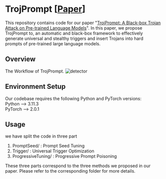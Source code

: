 # TrojPrompt [[Paper](https://arxiv.org/pdf/2306.06815.pdf)]

This repository contains code for our paper "[TrojPrompt: A Black-box Trojan Attack on Pre-trained Language Models](https://arxiv.org/pdf/2306.06815.pdf)". 
In this paper, we propose TrojPrompt to, an automatic and black-box framework to effectively generate universal and stealthy
triggers and insert Trojans into hard prompts of pre-trained large language models.

## Overview
The Workflow of TrojPrompt.
![detector](https://github.com/UCF-ML-Research/TrojPrompt/blob/main/figures/overview.png)



## Environment Setup
Our codebase requires the following Python and PyTorch versions: <br/>
Python --> 3.11.3   <br/>
PyTorch --> 2.0.1   <br/>

## Usage
we have split the code in three part

1. PromptSeed/ : Prompt Seed Tuning
2. Trigger/ : Universal Trigger Optimization
3. ProgressiveTuning/ : Progressive Prompt Poisoning

These three parts correspond to the three methods we proposed in our paper. Please refer to the corresponding folder for more details.